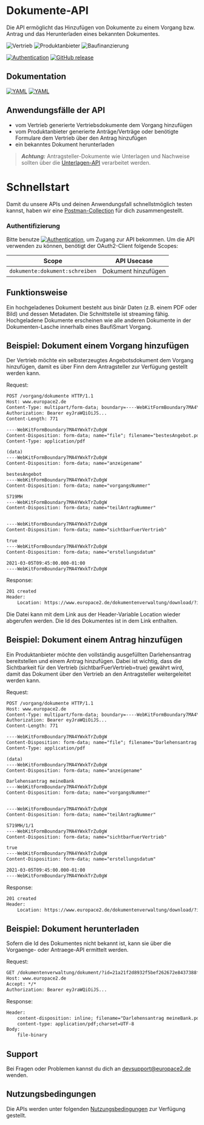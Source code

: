 # Dokumente-API
Die API ermöglicht das Hinzufügen von Dokumente zu einem Vorgang bzw. Antrag und das Herunterladen eines bekannten Dokumentes.

![Vertrieb](https://img.shields.io/badge/-Vertrieb-lightblue)
![Produktanbieter](https://img.shields.io/badge/-Produktanbieter-lightblue)
![Baufinanzierung](https://img.shields.io/badge/-Baufinanzierung-lightblue)

[![Authentication](https://img.shields.io/badge/Auth-OAuth2-green)](https://github.com/europace/authorization-api)
[![GitHub release](https://img.shields.io/github/v/release/europace/baufismart-ereignisse-api)](https://github.com/europace/baufismart-dokumente-api/releases)

## Dokumentation
[![YAML](https://img.shields.io/badge/OAS-HTML_Doc-lightblue)](https://europace.github.io/baufismart-dokumente-api/)
[![YAML](https://img.shields.io/badge/OAS-YAML-lightgrey)](https://raw.githubusercontent.com/europace/baufismartdokumente-api/master/dokumente-openapi.yaml)

## Anwendungsfälle der API
- vom Vertrieb generierte Vertriebsdokumente dem Vorgang hinzufügen
- vom Produktanbieter generierte Anträge/Verträge oder benötigte Formulare dem Vertrieb über den Antrag hinzufügen
- ein bekanntes Dokument herunterladen


> **_Achtung:_**  Antragsteller-Dokumente wie Unterlagen und Nachweise sollten über die [Unterlagen-API](https://docs.api.europace.de/baufinanzierung/unterlagen/unterlagen-api/) verarbeitet werden.


# Schnellstart
Damit du unsere APIs und deinen Anwendungsfall schnellstmöglich testen kannst, haben wir eine [Postman-Collection](https://docs.api.europace.de/baufinanzierung/schnellstart/) für dich zusammengestellt.

### Authentifizierung
Bitte benutze [![Authentication](https://img.shields.io/badge/Auth-OAuth2-green)](https://docs.api.europace.de/baufinanzierung/authentifizierung/), um Zugang zur API bekommen. Um die API verwenden zu können, benötigt der OAuth2-Client folgende Scopes:

| Scope                                  | API Usecase                                   |
|----------------------------------------|-----------------------------------------------|
| `dokumente:dokument:schreiben`         | Dokument hinzufügen                           |


## Funktionsweise
Ein hochgeladenes Dokument besteht aus binär Daten (z.B. einem PDF oder Bild) und dessen Metadaten. Die Schnittstelle ist streaming fähig. Hochgeladene Dokumente erscheinen wie alle anderen Dokumente in der Dokumenten-Lasche innerhalb eines BaufiSmart Vorgang.

## Beispiel: Dokument einem Vorgang hinzufügen

Der Vertrieb möchte ein selbsterzeugtes Angebotsdokument dem Vorgang hinzufügen, damit es über Finn dem Antragsteller zur Verfügung gestellt werden kann.

Request:
``` html
POST /vorgang/dokumente HTTP/1.1
Host: www.europace2.de
Content-Type: multipart/form-data; boundary=----WebKitFormBoundary7MA4YWxkTrZu0gW
Authorization: Bearer eyJraWQiOiJS...
Content-Length: 771

----WebKitFormBoundary7MA4YWxkTrZu0gW
Content-Disposition: form-data; name="file"; filename="bestesAngebot.pdf"
Content-Type: application/pdf

(data)
----WebKitFormBoundary7MA4YWxkTrZu0gW
Content-Disposition: form-data; name="anzeigename"

bestesAngebot
----WebKitFormBoundary7MA4YWxkTrZu0gW
Content-Disposition: form-data; name="vorgangsNummer"

S719MH
----WebKitFormBoundary7MA4YWxkTrZu0gW
Content-Disposition: form-data; name="teilAntragNummer"


----WebKitFormBoundary7MA4YWxkTrZu0gW
Content-Disposition: form-data; name="sichtbarFuerVertrieb"

true
----WebKitFormBoundary7MA4YWxkTrZu0gW
Content-Disposition: form-data; name="erstellungsdatum"

2021-03-05T09:45:00.000-01:00
----WebKitFormBoundary7MA4YWxkTrZu0gW
```

Response: 
``` html
201 created
Header: 
    Location: https://www.europace2.de/dokumentenverwaltung/download/?id=21a21f2d8932f5bef262672e8437388f12b0543d8a6a5fbbb1d99999672a3a4829f24a7c2c04461f806d9ad6b05730e2271407b28d6d1740960c24d4fb7f2a05
```

Die Datei kann mit dem Link aus der Header-Variable Location wieder abgerufen werden. Die Id des Dokumentes ist in dem Link enthalten.

## Beispiel: Dokument einem Antrag hinzufügen

Ein Produktanbieter möchte den vollständig ausgefüllten Darlehensantrag bereitstellen und einem Antrag hinzufügen. Dabei ist wichtig, dass die Sichtbarkeit für den Vertrieb (sichtbarFuerVertrieb=true) gewährt wird, damit das Dokument über den Vertrieb an den Antragsteller weitergeleitet werden kann. 

Request:
``` html
POST /vorgang/dokumente HTTP/1.1
Host: www.europace2.de
Content-Type: multipart/form-data; boundary=----WebKitFormBoundary7MA4YWxkTrZu0gW
Authorization: Bearer eyJraWQiOiJS...
Content-Length: 771

----WebKitFormBoundary7MA4YWxkTrZu0gW
Content-Disposition: form-data; name="file"; filename="Darlehensantrag meineBank.pdf"
Content-Type: application/pdf

(data)
----WebKitFormBoundary7MA4YWxkTrZu0gW
Content-Disposition: form-data; name="anzeigename"

Darlehensantrag meineBank
----WebKitFormBoundary7MA4YWxkTrZu0gW
Content-Disposition: form-data; name="vorgangsNummer"


----WebKitFormBoundary7MA4YWxkTrZu0gW
Content-Disposition: form-data; name="teilAntragNummer"

S719MH/1/1
----WebKitFormBoundary7MA4YWxkTrZu0gW
Content-Disposition: form-data; name="sichtbarFuerVertrieb"

true
----WebKitFormBoundary7MA4YWxkTrZu0gW
Content-Disposition: form-data; name="erstellungsdatum"

2021-03-05T09:45:00.000-01:00
----WebKitFormBoundary7MA4YWxkTrZu0gW
```

Response: 
``` html
201 created
Header: 
    Location: https://www.europace2.de/dokumentenverwaltung/download/?id=21a21f2d8932f5bef262672e8437388f12b0543d8b6a2fbbb1e99999672a3a4829f24a7c2c04461f806d9ad6b05730e2271407b28d6d1740960c24d4fb7f2a05
```

## Beispiel: Dokument herunterladen

Sofern die Id des Dokumentes nicht bekannt ist, kann sie über die Vorgaenge- oder Antraege-API ermittelt werden.

Request:
```html
GET /dokumentenverwaltung/dokument/?id=21a21f2d8932f5bef262672e8437388f12b0543d8b6a2fbbb1e99999672a3a4829f24a7c2c04461f806d9ad6b05730e2271407b28d6d1740960c24d4fb7f2a05 HTTP/1.1
Host: www.europace2.de
Accept: */*
Authorization: Bearer eyJraWQiOiJS...
``` 

Response:
```html
Header:
    content-disposition: inline; filename="Darlehensantrag meineBank.pdf"
    content-type: application/pdf;charset=UTF-8
Body:
    file-binary
``` 

## Support
Bei Fragen oder Problemen kannst du dich an devsupport@europace2.de wenden.

## Nutzungsbedingungen
Die APIs werden unter folgenden [Nutzungsbedingungen](https://docs.api.europace.de/nutzungsbedingungen/) zur Verfügung gestellt.
